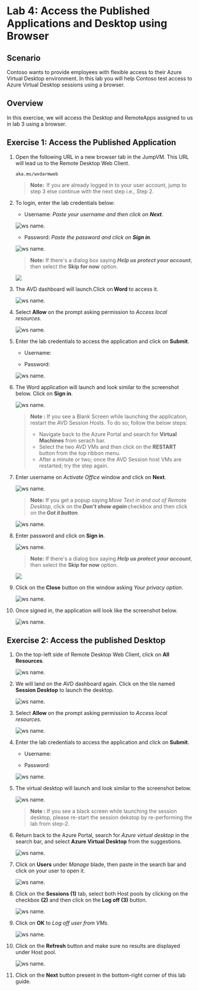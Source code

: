 # Lab 4: Access the Published Applications and Desktop using Browser

## **Scenario**

Contoso wants to provide employees with flexible access to their Azure Virtual Desktop environment. In this lab you will help Contoso test access to Azure Virtual Desktop sessions using a browser. 

## **Overview**

In this exercise, we will access the Desktop and RemoteApps assigned to us in lab 3 using a browser. 

## Exercise 1: Access the Published Application

1. Open the following URL in a new browser tab in the JumpVM. This URL will lead us to the Remote Desktop Web Client.

   ``` 
   aka.ms/wvdarmweb 
   ``` 

   >**Note:**  If you are already logged in to your user account, jump to step 3 else continue with the next step i.e., Step 2.

2. To login, enter the lab credentials below:

   - Username: *Paste your username* **<inject key="AzureAdUserEmail" />** *and then click on **Next**.*
   
   ![ws name.](media/95.png)

   - Password: *Paste the password* **<inject key="AzureAdUserPassword" />** *and click on **Sign in**.*

   ![ws name.](media/96.png)

   >**Note:** If there's a dialog box saying ***Help us protect your account***, then select the **Skip for now** option.

   ![](media/login.png)

3. The AVD dashboard will launch.Click on **Word** to access it.  

   ![ws name.](media-2/word.png)

4. Select **Allow** on the prompt asking permission to *Access local resources*.

   ![ws name.](media/lab3-5.png)

5. Enter the lab credentials to access the application and click on **Submit**.

   - Username: **<inject key="AzureAdUserEmail" />** 
  
   - Password: **<inject key="AzureAdUserPassword" />**

   ![ws name.](media/lab3-6.png)
      
6. The Word application will launch and look similar to the screenshot below. Click on **Sign in**.

   ![ws name.](media/ch9.png)
   
   >**Note :**  If you see a Blank Screen while launching the application, restart the AVD Session Hosts. To do so; follow the below steps:
   > - Navigate back to the Azure Portal and search for **Virtual Machines** from serach bar.
   > - Select the two AVD VMs and then click on the **RESTART** button from the top ribbon menu.
   > - After a minute or two; once the AVD Session host VMs are restarted; try the step again.

7. Enter username **<inject key="AzureAdUserEmail" />** on *Activate Office* window and click on **Next**.

   ![ws name.](media/ch6.png)

   >**Note:** If you get a popup saying *Move Text in and out of Remote Desktop*, click on the ***Don't show again*** checkbox and then click on the ***Got it button***.
   
   ![ws name.](media/uiupdate06.png)

8. Enter password **<inject key="AzureAdUserPassword" />** and click on **Sign in**.

   ![ws name.](media/ch7.png)

   >**Note:** If there's a dialog box saying ***Help us protect your account***, then select the **Skip for now** option.
 
   ![](media/login.png)

9. Click on the **Close** button on the window asking *Your privacy option*.

   ![ws name.](media/lab3-7.png)

10. Once signed in, the application will look like the screenshot below.

    ![ws name.](media/lab3-8.png)

## Exercise 2: Access the published Desktop

1. On the top-left side of Remote Desktop Web Client, click on **All Resources**.
   
   ![ws name.](media/lab3-8.png)
      
2. We will land on the AVD dashboard again. Click on the tile named **Session Desktop** to launch the desktop.

   ![ws name.](media-2/sessiondesktop.png)

3. Select **Allow** on the prompt asking permission to *Access local resources*.

   ![ws name.](media/lab3-5.png)

4. Enter the lab credentials to access the application and click on **Submit**.

   - Username: **<inject key="AzureAdUserEmail" />** 
  
   - Password: **<inject key="AzureAdUserPassword" />**

   ![ws name.](media/lab3-6.png)

5. The virtual desktop will launch and look similar to the screenshot below. 

   ![ws name.](../Azure-Virtual-Desktop-v3/media/sessiondesktop.png)
   
   > **Note :** If you see a black screen while launching the session desktop, please re-start the session dekstop by re-performing the lab from step-2.
   
6. Return back to the Azure Portal, search for *Azure virtual desktop* in the search bar, and select **Azure Virtual Desktop** from the suggestions.

   ![ws name.](media/w1.png)

7. Click on **Users** under *Manage* blade, then paste **<inject key="AzureAdUserEmail" />** in the search bar and click on your user to open it.

   ![ws name.](media/AVD-users.png)

8. Click on the **Sessions (1)** tab, select both Host pools by clicking on the checkbox **(2)** and then click on the **Log off (3)** button.

   ![ws name.](media-2/session.png)

9. Click on **OK** to *Log off user from VMs*.

   ![ws name.](media/jvm9.png)

10. Click on the **Refresh** button and make sure no results are displayed under Host pool.

    ![ws name.](media-1/Ex4-task2-step10.png)

11. Click on the **Next** button present in the bottom-right corner of this lab guide. 
